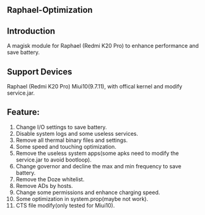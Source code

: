 ## Raphael-Optimization

## Introduction 

A magisk module for Raphael (Redmi K20 Pro) to enhance performance and save battery.

## Support Devices

Raphael (Redmi K20 Pro) Miui10(9.7.11), with offical kernel and modify service.jar.

## Feature:

1. Change I/O settings to save battery.
2. Disable system logs and some useless services.
3. Remove all thermal binary files and settings.
4. Some speed and touching optimization.
5. Remove the useless system apps(some apks need to modify the service.jar to avoid bootloop).
6. Change governor and decline the max and min frequency to save battery.
7. Remove the Doze whitelist.
8. Remove ADs by hosts.
9. Change some permissions and enhance charging speed.
10. Some optimization in system.prop(maybe not work).
11. CTS file modify(only tested for Miui10).
